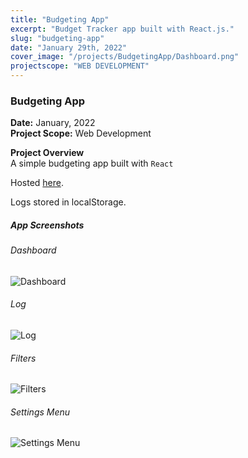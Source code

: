 ```yaml
---
title: "Budgeting App"
excerpt: "Budget Tracker app built with React.js."
slug: "budgeting-app"
date: "January 29th, 2022"
cover_image: "/projects/BudgetingApp/Dashboard.png"
projectscope: "WEB DEVELOPMENT"
---
```


### Budgeting App

**Date:** January, 2022  
**Project Scope:** Web Development

**Project Overview**  
A simple budgeting app built with `React`

Hosted [here](https://budgeting.janrebolledo.com).

Logs stored in localStorage.

##### App Screenshots

###### Dashboard

![Dashboard](/projects/BudgetingApp/Dashboard.png)

###### Log

![Log](/projects/BudgetingApp/Log.png)

###### Filters

![Filters](/projects/BudgetingApp/FiltersMenu.png)

###### Settings Menu

![Settings Menu](/projects/BudgetingApp/SettingsMenu.png)
